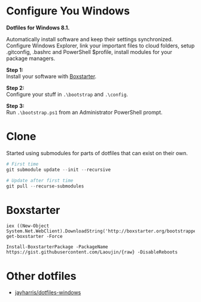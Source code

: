 Configure You Windows
=====================
**Dotfiles for Windows 8.1.**  
  
Automatically install software and keep their settings synchronized.     
Configure Windows Explorer, link your important files to cloud folders, setup .gitconfig, .bashrc and PowerShell $profile, install modules for your package managers. 

**Step 1:**   
Install your software with [Boxstarter](http://boxstarter.org/).

**Step 2:**  
Configure your stuff in `.\bootstrap` and `.\config`.

**Step 3:**  
Run `.\bootstrap.ps1` from an Administrator PowerShell prompt.

Clone
=====

Started using submodules for parts of dotfiles that can exist on their own.

```powershell
# First time
git submodule update --init --recursive

# Update after first time
git pull --recurse-submodules
```

Boxstarter
==========

```
iex ((New-Object System.Net.WebClient).DownloadString('http://boxstarter.org/bootstrapper.ps1')); get-boxstarter -Force

Install-BoxstarterPackage -PackageName https://gist.githubusercontent.com/Laoujin/{raw} -DisableReboots
```

Other dotfiles
==============

- [jayharris/dotfiles-windows](https://github.com/jayharris/dotfiles-windows)  
